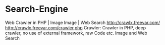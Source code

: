 # Search-Engine
Web Crawler in PHP | Image Image | Web Search http://crawlx.freevar.com/  http://crawlx.freevar.com/crawler.php
Crawler: Crawler in PHP, deep crawler, no use of external framework, raw Code etc.
Image and Web Search
